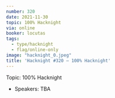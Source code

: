 ```yaml
---
number: 320
date: 2021-11-30
topic: 100% Hacknight
via: online
booker: locutas
tags:
  - type/hacknight
  - flag/online-only
image: "hacknight_0.jpeg"
title: 'Hacknight #320 – 100% Hacknight'
---
```


Topic:
100% Hacknight

+ Speakers:
TBA
